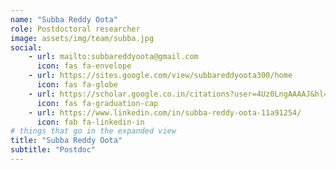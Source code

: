 ```yaml
---
name: "Subba Reddy Oota"
role: Postdoctoral researcher
image: assets/img/team/subba.jpg
social:
    - url: mailto:subbareddyoota@gmail.com
      icon: fas fa-envelope
    - url: https://sites.google.com/view/subbareddyoota300/home
      icon: fas fa-globe
    - url: https://scholar.google.co.in/citations?user=4Uz0LngAAAAJ&hl=en
      icon: fas fa-graduation-cap
    - url: https://www.linkedin.com/in/subba-reddy-oota-11a91254/
      icon: fab fa-linkedin-in
# things that go in the expanded view
title: "Subba Reddy Oota"
subtitle: "Postdoc"
---
```

